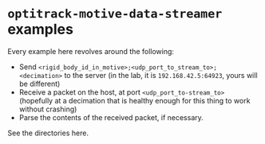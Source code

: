 # `optitrack-motive-data-streamer` examples

Every example here revolves around the following:

* Send `<rigid_body_id_in_motive>;<udp_port_to_stream_to>;<decimation>` to the server (in the lab, it is `192.168.42.5:64923`, yours will be different)
* Receive a packet on the host, at port `<udp_port_to-stream_to>` (hopefully at a decimation that is healthy enough for this thing to work without crashing)
* Parse the contents of the received packet, if necessary.

See the directories here.
